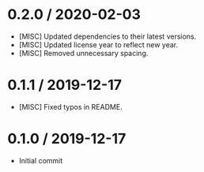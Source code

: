 0.2.0 / 2020-02-03
==================
* [MISC] Updated dependencies to their latest versions.
* [MISC] Updated license year to reflect new year.
* [MISC] Removed unnecessary spacing.

0.1.1 / 2019-12-17
==================
* [MISC] Fixed typos in README.

0.1.0 / 2019-12-17
==================
* Initial commit